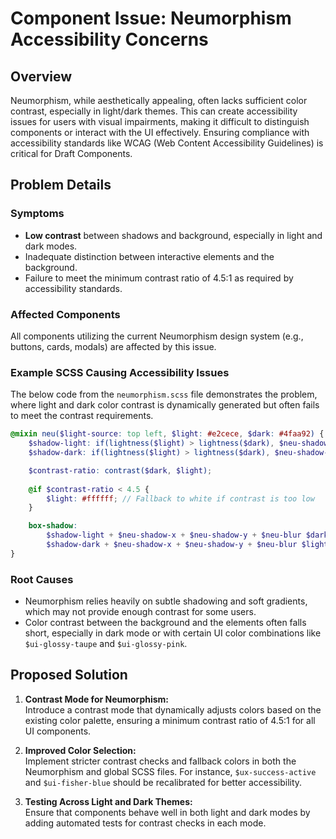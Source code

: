 # Component Issue: Neumorphism Accessibility Concerns

## Overview

Neumorphism, while aesthetically appealing, often lacks sufficient color contrast, especially in light/dark themes. This can create accessibility issues for users with visual impairments, making it difficult to distinguish components or interact with the UI effectively. Ensuring compliance with accessibility standards like WCAG (Web Content Accessibility Guidelines) is critical for Draft Components.

## Problem Details

### Symptoms

- **Low contrast** between shadows and background, especially in light and dark modes.
- Inadequate distinction between interactive elements and the background.
- Failure to meet the minimum contrast ratio of 4.5:1 as required by accessibility standards.

### Affected Components

All components utilizing the current Neumorphism design system (e.g., buttons, cards, modals) are affected by this issue. 

### Example SCSS Causing Accessibility Issues

The below code from the `neumorphism.scss` file demonstrates the problem, where light and dark color contrast is dynamically generated but often fails to meet the contrast requirements.

```scss
@mixin neu($light-source: top left, $light: #e2cece, $dark: #4faa92) {
    $shadow-light: if(lightness($light) > lightness($dark), $neu-shadow-dark, $neu-shadow-light);
    $shadow-dark: if(lightness($light) > lightness($dark), $neu-shadow-light, $neu-shadow-dark);

    $contrast-ratio: contrast($dark, $light);
  
    @if $contrast-ratio < 4.5 {
        $light: #ffffff; // Fallback to white if contrast is too low
    }

    box-shadow:
        $shadow-light + $neu-shadow-x + $neu-shadow-y + $neu-blur $dark,
        $shadow-dark + $neu-shadow-x + $neu-shadow-y + $neu-blur $light;
}
```

### Root Causes

- Neumorphism relies heavily on subtle shadowing and soft gradients, which may not provide enough contrast for some users.
- Color contrast between the background and the elements often falls short, especially in dark mode or with certain UI color combinations like `$ui-glossy-taupe` and `$ui-glossy-pink`.

## Proposed Solution

1. **Contrast Mode for Neumorphism:**  
   Introduce a contrast mode that dynamically adjusts colors based on the existing color palette, ensuring a minimum contrast ratio of 4.5:1 for all UI components.

2. **Improved Color Selection:**  
   Implement stricter contrast checks and fallback colors in both the Neumorphism and global SCSS files. For instance, `$ux-success-active` and `$ui-fisher-blue` should be recalibrated for better accessibility.

3. **Testing Across Light and Dark Themes:**  
   Ensure that components behave well in both light and dark modes by adding automated tests for contrast checks in each mode.


